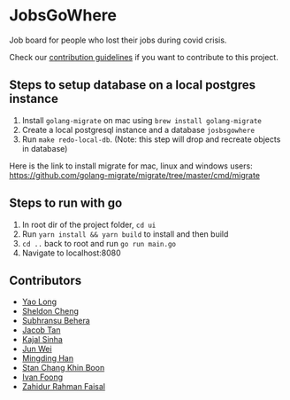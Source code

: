 # JobsGoWhere

Job board for people who lost their jobs during covid crisis.

Check our [contribution guidelines](CONTRIBUTING.md) if you want to contribute to this project.

## Steps to setup database on a local postgres instance

1. Install `golang-migrate` on mac using `brew install golang-migrate`
2. Create a local postgresql instance and a database `josbsgowhere`
3. Run `make redo-local-db`. (Note: this step will drop and recreate objects in database)

Here is the link to install migrate for mac, linux and windows users:
https://github.com/golang-migrate/migrate/tree/master/cmd/migrate

## Steps to run with go

1. In root dir of the project folder, `cd ui`
2. Run `yarn install && yarn build` to install and then build
3. `cd ..` back to root and run `go run main.go`
4. Navigate to localhost:8080

## Contributors 

* [Yao Long](https://sg.linkedin.com/in/yaolongchong)
* [Sheldon Cheng](https://twitter.com/sheldytox)
* [Subhransu Behera](https://twitter.com/subhransu)
* [Jacob Tan](https://twitter.com/jacobtyq)
* [Kajal Sinha](https://www.linkedin.com/in/kajalsinha)
* [Jun Wei](https://www.linkedin.com/in/ng-jun-wei-a3b78798)
* [Mingding Han](https://www.linkedin.com/in/mingdinghan)
* [Stan Chang Khin Boon](https://twitter.com/lxcid)
* [Ivan Foong](https://twitter.com/vonze21)
* [Zahidur Rahman Faisal](https://www.linkedin.com/in/zahidur-rahman-faisal-10552b33)

